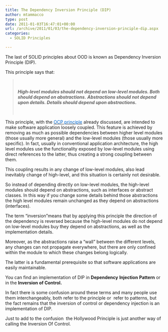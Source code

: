 ```yaml
---
title: The Dependency Inversion Principle (DIP)
author: mtammacco
type: post
date: 2011-01-03T16:47:01+00:00
url: /archive/2011/01/03/the-dependency-inversion-principle-dip.aspx
categories:
  - SOLID Principles

---
```

The last of SOLID principles about OOD is known as Dependency Inversion Principle (DIP).

This principle says that:

> &nbsp;
> 
> _**High-level modules should not depend on low-level modules. Both should depend on abstractions.**_ _**Abstractions should not depend upon details. Details should depend upon abstractions.**_
> 
> &nbsp;

This principle, with the <a href="http://www.coding4art.com/archive/2010/11/26/the-second-solid-principle-ocp.aspx" target="_blank" rel="noopener"><span style="color: #0066cc;">OCP principle</span></a> already discussed, are intended to make software application loosely coupled. This feature is achieved by removing as much as possible dependencies between higher level modules (those usually more general) and the low-level modules (those usually more specific). In fact, usually in conventional application architecture, the high level modules use the functionality exposed by low-level modules using direct references to the latter, thus creating a strong coupling between them.

This coupling results in any change of low-level modules, also lead inevitably change of high-level, and this situation is certainly not desirable.

So instead of depending directly on low-level modules, the high-level modules should depend on abstractions, such as interfaces or abstract classes. In this way if you change some details behind those abstractions the high level modules remain unchanged as they depend on abstractions (interfaces).

The term &#8220;inversion&#8221;means that by applying this principle the direction of the dependency is reversed because the high-level modules do not depend on low-level modules buy they depend on abstractions, as well as the implementation details.

Moreover, as the abstractions raise a &#8220;wall&#8221; between the different levels, any changes can not propagate everywhere, but there are only confined within the module to which these changes belong logically.

The latter is a fundamental prerequisite so that software applications are easily maintainable.

You can find an implementation of DIP in **Dependency** **Injection** **Pattern** or in the **Inversion of Control.**

In fact there is some confusion around these terms and many people use them interchangeably, both refer to the principle or  refer to patterns, but the fact remains that the inversion of control or dependency injection is an implementation of DIP.

Just to add to the confusion  the Hollywood Principle is just another way of calling the Inversion Of Control.

<div>
</div>